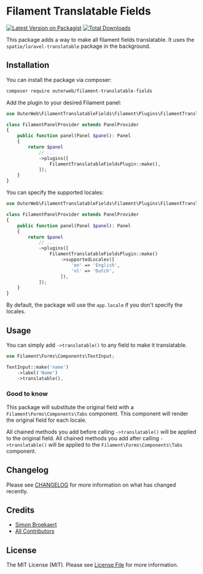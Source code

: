 # Filament Translatable Fields

[![Latest Version on Packagist](https://img.shields.io/packagist/v/outerweb/filament-translatable-fields.svg?style=flat-square)](https://packagist.org/packages/outerweb/filament-translatable-fields)
[![Total Downloads](https://img.shields.io/packagist/dt/outerweb/filament-translatable-fields.svg?style=flat-square)](https://packagist.org/packages/outerweb/filament-translatable-fields)

This package adds a way to make all filament fields translatable.
It uses the `spatie/laravel-translatable` package in the background.

## Installation

You can install the package via composer:

```bash
composer require outerweb/filament-translatable-fields
```

Add the plugin to your desired Filament panel:

```php
use OuterWeb\FilamentTranslatableFields\Filament\Plugins\FilamentTranslatableFieldsPlugin;

class FilamentPanelProvider extends PanelProvider
{
    public function panel(Panel $panel): Panel
    {
        return $panel
            // ...
            ->plugins([
                FilamentTranslatableFieldsPlugin::make(),
            ]);
    }
}
```

You can specify the supported locales:

```php
use OuterWeb\FilamentTranslatableFields\Filament\Plugins\FilamentTranslatableFieldsPlugin;

class FilamentPanelProvider extends PanelProvider
{
    public function panel(Panel $panel): Panel
    {
        return $panel
            // ...
            ->plugins([
                FilamentTranslatableFieldsPlugin::make()
                    ->supportedLocales([
                        'en' => 'English',
                        'nl' => 'Dutch',
                    ]),
            ]);
    }
}
```

By default, the package will use the `app.locale` if you don't specify the locales.

## Usage

You can simply add `->translatable()` to any field to make it translatable.

```php
use Filament\Forms\Components\TextInput;

TextInput::make('name')
    ->label('Name')
    ->translatable(),
```

### Good to know

This package will substitute the original field with a `Filament\Forms\Components\Tabs` component. This component will render the original field for each locale.

All chained methods you add before calling `->translatable()` will be applied to the original field.
All chained methods you add after calling `->translatable()` will be applied to the `Filament\Forms\Components\Tabs` component.

## Changelog

Please see [CHANGELOG](CHANGELOG.md) for more information on what has changed recently.

## Credits

- [Simon Broekaert](https://github.com/SimonBroekaert)
- [All Contributors](../../contributors)

## License

The MIT License (MIT). Please see [License File](LICENSE.md) for more information.
